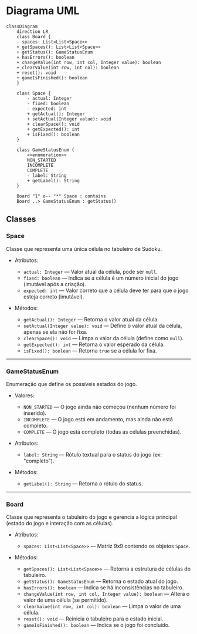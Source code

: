 # Diagrama UML

``` mermaid
classDiagram
    direction LR
    class Board {
    - spaces: List<List<Space>>
    + getSpaces(): List<List<Space>>
    + getStatus(): GameStatusEnum
    + hasErrors(): boolean
    + changeValue(int row, int col, Integer value): boolean
    + clearValue(int row, int col): boolean
    + reset(): void
    + gameIsFinished(): boolean
    }
    
    class Space {
        - actual: Integer
        - fixed: boolean
        - expected: int
        + getActual(): Integer
        + setActual(Integer value): void
        + clearSpace(): void
        + getExpected(): int
        + isFixed(): boolean
    }
    
    class GameStatusEnum {
        <<enumeration>>
        NON_STARTED
        INCOMPLETE
        COMPLETE
        - label: String
        + getLabel(): String
    }
    
    Board "1" o-- "*" Space : contains
    Board ..> GameStatusEnum : getStatus()

```


## Classes

### Space
Classe que representa uma única célula no tabuleiro de Sudoku.

- Atributos:
    - `actual: Integer` — Valor atual da célula, pode ser `null`.
    - `fixed: boolean` — Indica se a célula é um número inicial do jogo (imutável após a criação).
    - `expected: int` — Valor correto que a célula deve ter para que o jogo esteja correto (imutável).

- Métodos:
    - `getActual(): Integer` — Retorna o valor atual da célula.
    - `setActual(Integer value): void` — Define o valor atual da célula, apenas se ela não for fixa.
    - `clearSpace(): void` — Limpa o valor da célula (define como `null`).
    - `getExpected(): int` — Retorna o valor esperado da célula.
    - `isFixed(): boolean` — Retorna `true` se a célula for fixa.

---

### GameStatusEnum
Enumeração que define os possíveis estados do jogo.

- Valores:
    - `NON_STARTED` — O jogo ainda não começou (nenhum número foi inserido).
    - `INCOMPLETE` — O jogo está em andamento, mas ainda não está completo.
    - `COMPLETE` — O jogo está completo (todas as células preenchidas).
- Atributos:
    - `label: String` —  Rótulo textual para o status do jogo (ex: "completo").

- Métodos:
    - `getLabel(): String` — Retorna o rótulo do status.

---

### Board
Classe que representa o tabuleiro do jogo e gerencia a lógica principal (estado do jogo e interação com as células).

- Atributos:
    - `spaces: List<List<Space>>` — Matriz 9x9 contendo os objetos `Space`.

- Métodos:
    - `getSpaces(): List<List<Space>>` — Retorna a estrutura de células do tabuleiro.
    - `getStatus(): GameStatusEnum` — Retorna o estado atual do jogo.
    - `hasErrors(): boolean` — Indica se há inconsistências no tabuleiro.
    - `changeValue(int row, int col, Integer value): boolean` — Altera o valor de uma célula (se permitido).
    - `clearValue(int row, int col): boolean` — Limpa o valor de uma célula.
    - `reset(): void` — Reinicia o tabuleiro para o estado inicial.
    - `gameIsFinished(): boolean` — Indica se o jogo foi concluído.